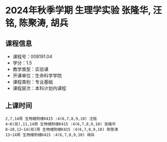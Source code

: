# 2024年秋季学期 生理学实验 张隆华, 汪铭, 陈聚涛, 胡兵






## 课程信息

- 课程号：008191.04
- 学分：1.5
- 教学类型：实验课
- 开课单位：生命科学学院
- 课程类别：专业基础
- 课程层次：本科计划内课程

## 上课时间

```
2,7,14周 生物楼附楼K415 :4(6,7,8,9,10) 汪铭
4~6(双),11,14周 生物楼附楼K415 :4(6,7,8,9,10) 张隆华
8~10,12~14(双)周 生物楼附楼K415 :4(6,7,8,9,10) 陈聚涛
13~14周 生物楼附楼K415 :4(6,7,8,9,10) 胡兵
```

